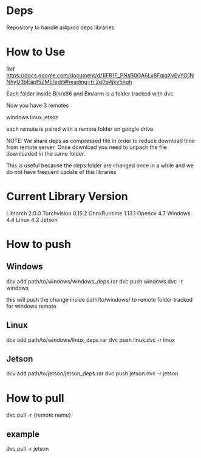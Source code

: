 # Deps
Repository to handle ai4prod deps libraries


# How to Use

Ref https://docs.google.com/document/d/1IFR1F_PNsB0GA6Lv8FqiqXvEyYO1NNhyU3bEapt5ZME/edit#heading=h.2q0q4jkv5ngh

Each folder inside Bin/x86 and Bin/arm is a folder tracked with dvc. 

Now you have 3 remotes

windows
linux 
jetson 

each remote is paired with a remote folder on google drive

NOTE: We share deps as compressed file in order to reduce download time from remote server. 
Once download you need to unpach the file downloaded in the same folder.

This is useful because the deps folder are changed once in a while and we do not have frequent update
of this libraries
 

# Current Library Version

Libtorch 2.0.0
Torchvision 0.15.2
OnnxRuntime 1.13.1
Opencv 4.7 Windows 4.4 Linux 4.2 Jetson



# How to push

## Windows
dcv add path/to/windows/windows_deps.rar
dvc push windows.dvc -r windows

this will push the change inside path/to/windows/ to remote folder tracked for windows remote

## Linux 
dcv add path/to/windows/linux_deps.rar
dvc push linux.dvc -r linux

## Jetson
dcv add path/to/jetson/jetson_deps.rar
dvc push jetson.dvc -r jetson


# How to pull
dvc pull  -r {remote name}

## example
dvc pull  -r jetson

